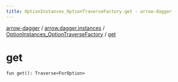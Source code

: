 ```yaml
---
title: OptionInstances_OptionTraverseFactory.get - arrow-dagger
---
```


[arrow-dagger](../../index.html) / [arrow.dagger.instances](../index.html) / [OptionInstances_OptionTraverseFactory](index.html) / [get](./get.html)

# get

`fun get(): Traverse<ForOption>`
